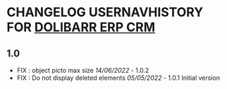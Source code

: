# CHANGELOG USERNAVHISTORY FOR [DOLIBARR ERP CRM](https://www.dolibarr.org)

## 1.0

- FIX : object picto max size *14/06/2022* - 1.0.2
- FIX : Do not display deleted elements *05/05/2022* - 1.0.1
Initial version
